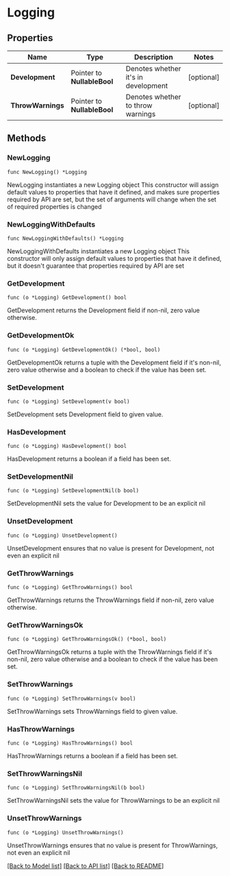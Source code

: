 # Logging

## Properties

Name | Type | Description | Notes
------------ | ------------- | ------------- | -------------
**Development** | Pointer to **NullableBool** | Denotes whether it&#39;s in development | [optional] 
**ThrowWarnings** | Pointer to **NullableBool** | Denotes whether to throw warnings | [optional] 

## Methods

### NewLogging

`func NewLogging() *Logging`

NewLogging instantiates a new Logging object
This constructor will assign default values to properties that have it defined,
and makes sure properties required by API are set, but the set of arguments
will change when the set of required properties is changed

### NewLoggingWithDefaults

`func NewLoggingWithDefaults() *Logging`

NewLoggingWithDefaults instantiates a new Logging object
This constructor will only assign default values to properties that have it defined,
but it doesn't guarantee that properties required by API are set

### GetDevelopment

`func (o *Logging) GetDevelopment() bool`

GetDevelopment returns the Development field if non-nil, zero value otherwise.

### GetDevelopmentOk

`func (o *Logging) GetDevelopmentOk() (*bool, bool)`

GetDevelopmentOk returns a tuple with the Development field if it's non-nil, zero value otherwise
and a boolean to check if the value has been set.

### SetDevelopment

`func (o *Logging) SetDevelopment(v bool)`

SetDevelopment sets Development field to given value.

### HasDevelopment

`func (o *Logging) HasDevelopment() bool`

HasDevelopment returns a boolean if a field has been set.

### SetDevelopmentNil

`func (o *Logging) SetDevelopmentNil(b bool)`

 SetDevelopmentNil sets the value for Development to be an explicit nil

### UnsetDevelopment
`func (o *Logging) UnsetDevelopment()`

UnsetDevelopment ensures that no value is present for Development, not even an explicit nil
### GetThrowWarnings

`func (o *Logging) GetThrowWarnings() bool`

GetThrowWarnings returns the ThrowWarnings field if non-nil, zero value otherwise.

### GetThrowWarningsOk

`func (o *Logging) GetThrowWarningsOk() (*bool, bool)`

GetThrowWarningsOk returns a tuple with the ThrowWarnings field if it's non-nil, zero value otherwise
and a boolean to check if the value has been set.

### SetThrowWarnings

`func (o *Logging) SetThrowWarnings(v bool)`

SetThrowWarnings sets ThrowWarnings field to given value.

### HasThrowWarnings

`func (o *Logging) HasThrowWarnings() bool`

HasThrowWarnings returns a boolean if a field has been set.

### SetThrowWarningsNil

`func (o *Logging) SetThrowWarningsNil(b bool)`

 SetThrowWarningsNil sets the value for ThrowWarnings to be an explicit nil

### UnsetThrowWarnings
`func (o *Logging) UnsetThrowWarnings()`

UnsetThrowWarnings ensures that no value is present for ThrowWarnings, not even an explicit nil

[[Back to Model list]](../README.md#documentation-for-models) [[Back to API list]](../README.md#documentation-for-api-endpoints) [[Back to README]](../README.md)


